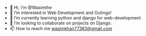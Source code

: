 - 👋 Hi, I’m @Wasimthe
- 👀 I’m interested in Web Development and Outings!
- 🌱 I’m currently learning python and django for web-development
- 💞️ I’m looking to collaborate on projects on Django.
- 📫 How to reach me wasimkhan77383@gmail.com 

<!---
Wasimthe/Wasimthe is a ✨ special ✨ repository because its `README.md` (this file) appears on your GitHub profile.
You can click the Preview link to take a look at your changes.
--->
